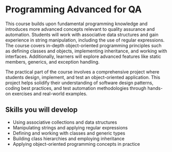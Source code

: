 # Programming Advanced for QA

This course builds upon fundamental programming knowledge and introduces more advanced concepts relevant to quality assurance and automation. Students will work with associative data structures and gain experience in string manipulation, including the use of regular expressions. The course covers in-depth object-oriented programming principles such as defining classes and objects, implementing inheritance, and working with interfaces. Additionally, learners will explore advanced features like static members, generics, and exception handling.

The practical part of the course involves a comprehensive project where students design, implement, and test an object-oriented application. This project helps solidify their understanding of software design patterns, coding best practices, and test automation methodologies through hands-on exercises and real-world examples.

## Skills you will develop

- Using associative collections and data structures  
- Manipulating strings and applying regular expressions  
- Defining and working with classes and generic types  
- Building class hierarchies and employing inheritance  
- Applying object-oriented programming concepts in practice  
